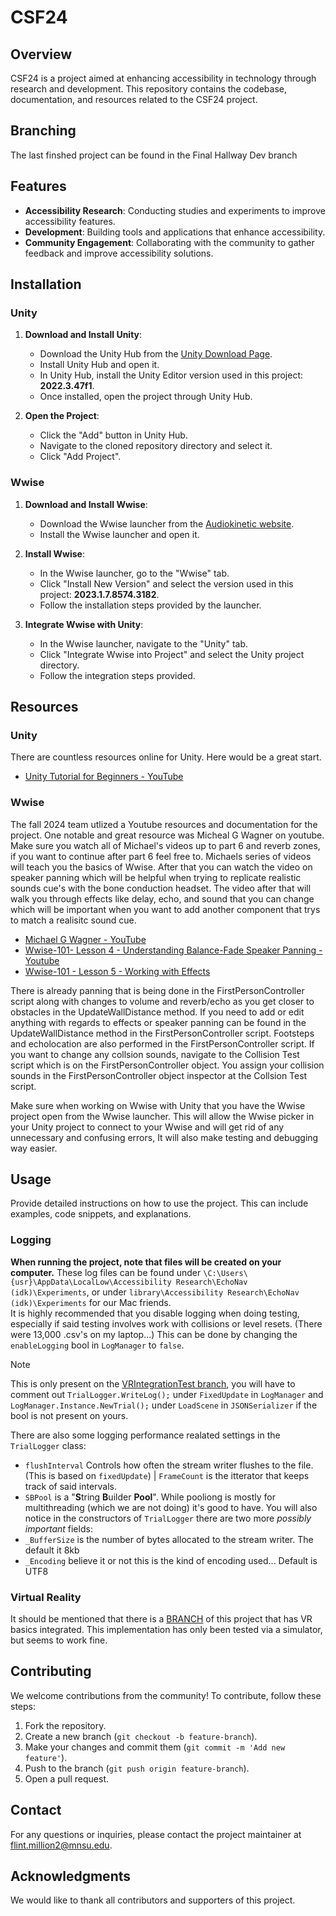 # CSF24

## Overview
CSF24 is a project aimed at enhancing accessibility in technology through research and development. This repository contains the codebase, documentation, and resources related to the CSF24 project.

## Branching
The last finshed project can be found in the Final Hallway Dev branch

## Features
- **Accessibility Research**: Conducting studies and experiments to improve accessibility features.
- **Development**: Building tools and applications that enhance accessibility.
- **Community Engagement**: Collaborating with the community to gather feedback and improve accessibility solutions.

## Installation

### Unity
1. **Download and Install Unity**:
   - Download the Unity Hub from the [Unity Download Page](https://unity3d.com/get-unity/download).
   - Install Unity Hub and open it.
   - In Unity Hub, install the Unity Editor version used in this project: **2022.3.47f1**.
   - Once installed, open the project through Unity Hub.

2. **Open the Project**:
   - Click the "Add" button in Unity Hub.
   - Navigate to the cloned repository directory and select it.
   - Click "Add Project".

### Wwise
1. **Download and Install Wwise**:
   - Download the Wwise launcher from the [Audiokinetic website](https://www.audiokinetic.com/downloads/).
   - Install the Wwise launcher and open it.

2. **Install Wwise**:
   - In the Wwise launcher, go to the "Wwise" tab.
   - Click "Install New Version" and select the version used in this project: **2023.1.7.8574.3182**.
   - Follow the installation steps provided by the launcher.

3. **Integrate Wwise with Unity**:
   - In the Wwise launcher, navigate to the "Unity" tab.
   - Click "Integrate Wwise into Project" and select the Unity project directory.
   - Follow the integration steps provided.

## Resources

### Unity
There are countless resources online for Unity. Here would be a great start.
- [Unity Tutorial for Beginners - YouTube](https://www.youtube.com/watch?v=X367yDYmogo)

### Wwise
The fall 2024 team utlized a Youtube resources and documentation for the project. One notable and great resource was Micheal G Wagner on youtube. Make sure you watch all of Michael's videos up to part 6 and reverb zones, if you want to continue after part 6 feel free to. Michaels series of videos will teach you the basics of Wwise. After that you can watch the video on speaker panning which will be helpful when trying to replicate realistic sounds cue's with the bone conduction headset. The video after that will walk you through effects like delay, echo, and sound that you can change which will be important when you want to add another component that trys to match a realisitc sound cue. 
- [Michael G Wagner - YouTube](https://www.youtube.com/watch?v=OchYfH0wb0U&list=PLzlEBXWjqM97U5rHMERc82sTXRBoSB_Fu)
- [Wwise-101- Lesson 4 - Understanding Balance-Fade Speaker Panning - Youtube](https://www.youtube.com/watch?v=w74ENOAoErs)
- [Wwise-101 - Lesson 5 - Working with Effects](https://www.youtube.com/watch?v=bnczDgQoyJI)

There is already panning that is being done in the FirstPersonController script along with changes to volume and reverb/echo as you get closer to obstacles in the UpdateWallDistance method. If you need to add or edit anything with regards to effects or speaker panning can be found in the UpdateWallDistance method in the FirstPersonController script. Footsteps and echolocation are also performed in the FirstPersonController script. If you want to change any collsion sounds, navigate to the Collision Test script which is on the FirstPersonController object. You assign your collision sounds in the FirstPersonController object inspector at the Collsion Test script. 

Make sure when working on Wwise with Unity that you have the Wwise project open from the Wwise launcher. This will allow the Wwise picker in your Unity project to connect to your Wwise and will get rid of any unnecessary and confusing errors, It will also make testing and debugging way easier. 


## Usage
Provide detailed instructions on how to use the project. This can include examples, code snippets, and explanations.



### Logging
**When running the project, note that files will be created on your computer.** These log files can be found under `\C:\Users\{usr}\AppData\LocalLow\Accessibility Research\EchoNav (idk)\Experiments`, or under `library\Accessibility Research\EchoNav (idk)\Experiments` for our Mac friends. </br>
It is highly recommended that you disable logging when doing testing, especially if said testing involves work with collisions or level resets. (There were 13,000 .csv's on my laptop...) This can be done by changing the `enableLogging` bool in `LogManager` to `false`.</br>

> [!NOTE]
> This is only present on the [VRIntegrationTest branch](https://github.com/AccessibilityResearch/CSF24/tree/VR-Integration-Test), you will have to comment out `TrialLogger.WriteLog();` under `FixedUpdate` in `LogManager` and `LogManager.Instance.NewTrial();` under `LoadScene` in `JSONSerializer` if the bool is not present on yours.

There are also some logging performance realated settings in the `TrialLogger` class:
- `flushInterval` Controls how often the stream writer flushes to the file. (This is based on `fixedUpdate`) | `FrameCount` is the itterator that keeps track of said intervals.
- `SBPool` is a "**S**tring **B**uilder **Pool**". While pooliong is mostly for multithreading (which we are not doing) it's good to have.
You will also notice in the constructors of `TrialLogger` there are two more *possibly important* fields:
- `_BufferSize` is the number of bytes allocated to the stream writer. The default it 8kb
- `_Encoding` believe it or not this is the kind of encoding used... Default is UTF8
  </br>

### Virtual Reality
It should be mentioned that there is a [BRANCH](https://github.com/AccessibilityResearch/CSF24/tree/VR-Integration-Test) of this project that has VR basics integrated. This implementation has only been tested via a simulator, but seems to work fine. 

## Contributing
We welcome contributions from the community! To contribute, follow these steps:

1. Fork the repository.
2. Create a new branch (`git checkout -b feature-branch`).
3. Make your changes and commit them (`git commit -m 'Add new feature'`).
4. Push to the branch (`git push origin feature-branch`).
5. Open a pull request.


## Contact
For any questions or inquiries, please contact the project maintainer at [flint.million2@mnsu.edu](mailto:flint.million2@mnsu.edu).

## Acknowledgments
We would like to thank all contributors and supporters of this project.
